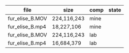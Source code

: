 | file            | size        | comp | state |
|-----------------|-------------|------|-------|
| fur_elise_B.MOV | 224,116,243 | mine |   |
| fur_elise_B.mp4 | 18,227,106  | mine |    |
|fur_elise_B.MOV| 224,116,243 | lab | |
| fur_elise_B.mp4 | 16,684,379  | lab |    |